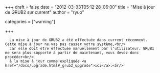 
+++
draft = false
date = "2012-03-03T05:12:28-06:00"
title = "Mise à jour de GRUB2 sur current"
author = "ryuo"

categories = ["warning"]

+++

      La mise à jour de GRUB2 a été effectuée dans current récemment. Cette mise à jour ne vas pas casser votre système,<br/>
      car elle doit être effectuée manuellement par l'utilisateur. GRUB1 ne sera plus supporté à partir de maintenant, vous devez donc procéder<br/>
      à la mise à jour comme expliquée <a href="/docs/upgrade.html#_grub2_upgrade">ici</a>.<br/>
        
    